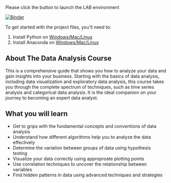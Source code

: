 Please click the button to launch the LAB environment

[![Binder](https://mybinder.org/badge_logo.svg)](https://mybinder.org/v2/gh/fenago/Applied_Data_Analytics/HEAD)

To get started with the project files, you'll need to:
1. Install Python on [Windows/Mac/Linux](https://www.python.org/downloads/)
2. Install Anaconda on [Windows/Mac/Linux](https://www.anaconda.com/distribution/#download-section)

## About The Data Analysis Course
This is a comprehensive guide that shows you how to analyze your data and gain insights into your business. Starting with the basics of data analysis, including data visualization and exploratory data analysis, this course takes you through the complete spectrum of techniques, such as time series analysis and categorical data analysis. It is the ideal companion on your journey to becoming an expert data analyst.

## What you will learn
* Get to grips with the fundamental concepts and conventions of data analysis 
* Understand how different algorithms help you to analyze the data effectively 
* Determine the variation between groups of data using hypothesis testing 
* Visualize your data correctly using approproate plotting points 
* Use correlation techniques to uncover the relationship between variables 
* Find hidden patterns in data using advanced techniques and strategies 
